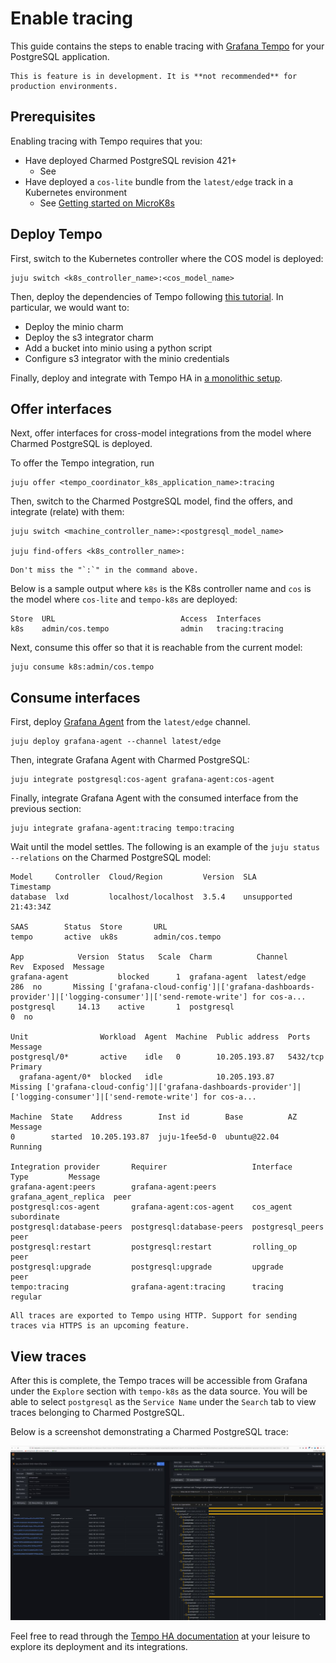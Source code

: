 # Enable tracing

This guide contains the steps to enable tracing with [Grafana Tempo](https://grafana.com/docs/tempo/latest/) for your PostgreSQL application. 

```{caution}
This is feature is in development. It is **not recommended** for production environments. 
```

## Prerequisites

Enabling tracing with Tempo requires that you:

- Have deployed Charmed PostgreSQL revision 421+ 
  - See [](/how-to/deploy/index)
- Have deployed a `cos-lite` bundle from the `latest/edge` track in a Kubernetes environment
  - See [Getting started on MicroK8s](https://charmhub.io/topics/canonical-observability-stack/tutorials/install-microk8s)


## Deploy Tempo

First, switch to the Kubernetes controller where the COS model is deployed:

```text
juju switch <k8s_controller_name>:<cos_model_name>
```

Then, deploy the dependencies of Tempo following [this tutorial](https://discourse.charmhub.io/t/tutorial-deploy-tempo-ha-on-top-of-cos-lite/15489). In particular, we would want to:
- Deploy the minio charm
- Deploy the s3 integrator charm
- Add a bucket into minio using a python script
- Configure s3 integrator with the minio credentials

Finally, deploy and integrate with Tempo HA in [a monolithic setup](https://discourse.charmhub.io/t/tutorial-deploy-tempo-ha-on-top-of-cos-lite/15489#deploy-monolithic-setup).

## Offer interfaces

Next, offer interfaces for cross-model integrations from the model where Charmed PostgreSQL is deployed.

To offer the Tempo integration, run

```text
juju offer <tempo_coordinator_k8s_application_name>:tracing
```

Then, switch to the Charmed PostgreSQL model, find the offers, and integrate (relate) with them:

```text
juju switch <machine_controller_name>:<postgresql_model_name>

juju find-offers <k8s_controller_name>:
```
```{tip}
Don't miss the "`:`" in the command above.
```

Below is a sample output where `k8s` is the K8s controller name and `cos` is the model where `cos-lite` and `tempo-k8s` are deployed:

```text
Store  URL                            Access  Interfaces
k8s    admin/cos.tempo                admin   tracing:tracing
```

Next, consume this offer so that it is reachable from the current model:

```text
juju consume k8s:admin/cos.tempo
```

## Consume interfaces

First, deploy [Grafana Agent](https://charmhub.io/grafana-agent) from the `latest/edge` channel.

```text
juju deploy grafana-agent --channel latest/edge
```

Then, integrate Grafana Agent with Charmed PostgreSQL:
```text
juju integrate postgresql:cos-agent grafana-agent:cos-agent
```

Finally, integrate Grafana Agent with the consumed interface from the previous section:
```text
juju integrate grafana-agent:tracing tempo:tracing
```

Wait until the model settles. The following is an example of the `juju status --relations` on the Charmed PostgreSQL model:

```text
Model     Controller  Cloud/Region         Version  SLA          Timestamp
database  lxd         localhost/localhost  3.5.4    unsupported  21:43:34Z

SAAS        Status  Store       URL
tempo       active  uk8s        admin/cos.tempo

App            Version  Status   Scale  Charm          Channel      Rev  Exposed  Message
grafana-agent           blocked      1  grafana-agent  latest/edge  286  no       Missing ['grafana-cloud-config']|['grafana-dashboards-provider']|['logging-consumer']|['send-remote-write'] for cos-a...
postgresql     14.13    active       1  postgresql                    0  no       

Unit                Workload  Agent  Machine  Public address  Ports     Message
postgresql/0*       active    idle   0        10.205.193.87   5432/tcp  Primary
  grafana-agent/0*  blocked   idle            10.205.193.87             Missing ['grafana-cloud-config']|['grafana-dashboards-provider']|['logging-consumer']|['send-remote-write'] for cos-a...

Machine  State    Address        Inst id        Base          AZ  Message
0        started  10.205.193.87  juju-1fee5d-0  ubuntu@22.04      Running

Integration provider       Requirer                   Interface              Type         Message
grafana-agent:peers        grafana-agent:peers        grafana_agent_replica  peer         
postgresql:cos-agent       grafana-agent:cos-agent    cos_agent              subordinate  
postgresql:database-peers  postgresql:database-peers  postgresql_peers       peer         
postgresql:restart         postgresql:restart         rolling_op             peer         
postgresql:upgrade         postgresql:upgrade         upgrade                peer         
tempo:tracing              grafana-agent:tracing      tracing                regular  
```

```{note}
All traces are exported to Tempo using HTTP. Support for sending traces via HTTPS is an upcoming feature.
```

## View traces

After this is complete, the Tempo traces will be accessible from Grafana under the `Explore` section with `tempo-k8s` as the data source. You will be able to select `postgresql` as the `Service Name` under the `Search` tab to view traces belonging to Charmed PostgreSQL.

Below is a screenshot demonstrating a Charmed PostgreSQL trace:

![Example PostgreSQL trace with Grafana Tempo|690x382](trace-grafana-tempo.jpeg)

Feel free to read through the [Tempo HA documentation](https://discourse.charmhub.io/t/charmed-tempo-ha/15531) at your leisure to explore its deployment and its integrations.

